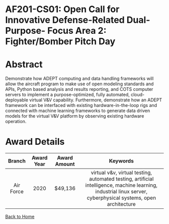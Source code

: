 
AF201-CS01: Open Call for Innovative Defense-Related Dual-Purpose- Focus Area 2: Fighter/Bomber Pitch Day
=========================================================================================================

# Abstract


Demonstrate how ADEPT computing and data handling frameworks will allow the aircraft program to make use of open modeling standards and APIs, Python based analysis and results reporting, and COTS computer servers to implement a purpose-optimized, fully automated, cloud-deployable virtual V&V capability. Furthermore, demonstrate how an ADEPT framework can be interfaced with existing hardware-in-the-loop rigs and connected with machine learning frameworks to generate data driven models for the virtual V&V platform by observing existing hardware operation.  

# Award Details

|Branch|Award Year|Award Amount|Keywords|
| :---: | :---: | :---: | :---: |
|Air Force|2020|$49,136|virtual v&v, virtual testing, automated testing, artificial intelligence, machine learning, industrial linux server, cyberphysical systems, open architecture|
  
  


[Back to Home](https://github.com/chrischow/dod_sbir_awards/DJ/#1743)